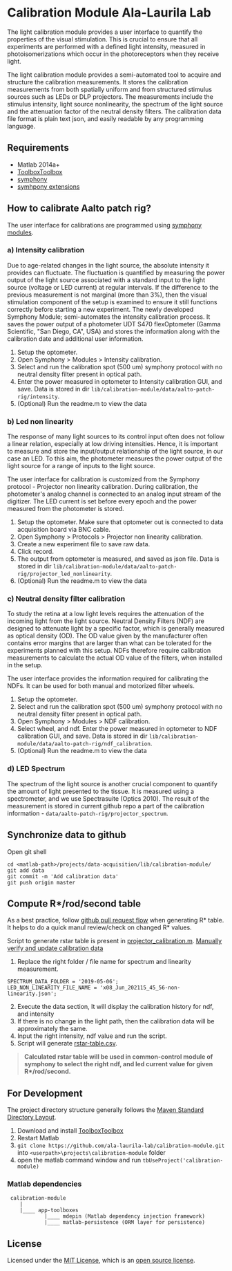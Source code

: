 # Calibration Module Ala-Laurila Lab

The light calibration module provides a user interface to quantify the properties of the visual stimulation. This is crucial to ensure that all experiments are performed with a defined light intensity, measured in photoisomerizations which occur in the photoreceptors when they receive light. 

The light calibration module provides a semi-automated tool to acquire and structure the calibration measurements. It stores the calibration measurements from both spatially uniform and from structured stimulus sources such as LEDs or DLP projectors. The measurements include the stimulus intensity, light source nonlinearity, the spectrum of the light source and the attenuation factor of the neutral density filters. The calibration data file format is plain text json, and easily readable by any programming language.

## Requirements

- Matlab 2014a+
- [ToolboxToolbox](https://github.com/ToolboxHub/ToolboxToolbox)
- [symphony](http://symphony-das.github.io/) 
- [symhpony extensions](https://github.com/ala-laurila-lab/data-acquisition)

## How to calibrate Aalto patch rig?

The user interface for calibrations are programmed using [symphony modules](https://github.com/ala-laurila-lab/data-acquisition/tree/master/src/main/matlab/%2Bala_laurila_lab/%2Bmodules). 

### a) Intensity calibration

 Due to age-related changes in the light source, the absolute intensity it provides can fluctuate. The fluctuation is quantified by measuring the power output of the light source associated with a standard input to the light source (voltage or LED current) at regular intervals. If the difference to the previous measurement is not marginal (more than 3%), then the visual stimulation component of the setup is examined to ensure it still functions correctly before starting a new experiment. The newly developed Symphony Module; semi-automates the intensity calibration process. It saves the power output of a photometer UDT S470 flexOptometer (Gamma Scientific, "San Diego, CA", USA) and stores the information along with the calibration date and additional user information.

1. Setup the optometer. 
2. Open Symphony > Modules > Intensity calibration. 
3. Select and run the calibration spot (500 um) symphony protocol with no neutral density filter present in optical path.
4. Enter the power measured in optometer to Intensity calibration GUI, and save. Data is stored in dir `lib/calibration-module/data/aalto-patch-rig/intensity`. 
5. (Optional) Run the readme.m to view the data

### b) Led non linearity 
The response of many light sources to its control input often does not follow a linear relation, especially at low driving intensities. Hence, it is important to measure and store the input/output relationship of the light source, in our case an LED. To this aim, the photometer measures the power output of the light source for a range of inputs to the light source.

The user interface for calibration is customized from the Symphony protocol - Projector non linearity calibration. During calibration, the photometer's analog channel is connected to an analog input stream of the digitizer. The LED current is set before every epoch and the power measured from the photometer is stored.

1. Setup the optometer. Make sure that optometer out is connected to data acquisition board via BNC cable. 
2. Open Symphony > Protocols > Projector non linearity calibration. 
3. Create a new experiment file to save raw data. 
4. Click record.
4. The output from optometer is measured, and saved as json file. Data is stored in dir `lib/calibration-module/data/aalto-patch-rig/projector_led_nonlinearity`. 
5. (Optional) Run the readme.m to view the data

### c) Neutral density filter calibration

To study the retina at a low light levels requires the attenuation of the incoming light from the light source. Neutral Density Filters (NDF) are designed to attenuate light by a specific factor, which is generally measured as optical density (OD). The OD value given by the manufacturer often contains error margins that are larger than what can be tolerated for the experiments planned with this setup. NDFs therefore require calibration measurements to calculate the actual OD value of the filters, when installed in the setup.

The user interface provides the information required for calibrating the NDFs. It can be used for both manual and motorized filter wheels.

1. Setup the optometer. 
2. Select and run the calibration spot (500 um) symphony protocol with no neutral density filter present in optical path.
3. Open Symphony > Modules > NDF calibration. 
4. Select wheel, and ndf. Enter the power measured in optometer to NDF calibration GUI, and save. Data is stored in dir `lib/calibration-module/data/aalto-patch-rig/ndf_calibration`. 
6. (Optional) Run the readme.m to view the data

### d) LED Spectrum

The spectrum of the light source is another crucial component to quantify the amount of light presented to the tissue. It is measured using a spectrometer, and we use Spectrasuite (Optics 2010). The result of the measurement is stored in current github repo a part of the calibration information - `data/aalto-patch-rig/projector_spectrum`.  

## Synchronize data to github

Open git shell 

```
cd <matlab-path>/projects/data-acquisition/lib/calibration-module/
git add data
git commit -m 'Add calibration data'
git push origin master
```


## Compute R*/rod/second table

As a best practice, follow [github pull request flow](https://guides.github.com/introduction/flow/) when generating R* table. It helps to do a quick manul review/check on changed R* values.

Script to generate rstar table is present in [projector_calibration.m](https://github.com/ala-laurila-lab/calibration-module/blob/master/projector_calibration.m). 
[Manually verify and update calibration data](https://github.com/ala-laurila-lab/calibration-module/blob/master/projector_calibration.m#L6)
1. Replace the right folder / file name for spectrum and linearity measurement.
```
SPECTRUM_DATA_FOLDER = '2019-05-06';
LED_NON_LINEARITY_FILE_NAME = 'x08_Jun_202115_45_56-non-linearity.json';
```
2. Execute the data section, It will display the calibration history for ndf, and intensity
3. If there is no change in the light path, then the calibration data will be approximately the same.
4. Input the right intensity, ndf value and run the script.
5. Script will generate [rstar-table.csv](https://github.com/ala-laurila-lab/calibration-module/blob/master/data/aalto-patch-rig/rstar-table.csv). 

> <b> Calculated rstar table will be used in common-control module of symphony to select the right ndf, and led current value for given R*/rod/second.  </b>


## For Development

The project directory structure generally follows the [Maven Standard Directory Layout](https://maven.apache.org/guides/introduction/introduction-to-the-standard-directory-layout.html).

1. Download and install [ToolboxToolbox](https://github.com/ToolboxHub/ToolboxToolbox)
2. Restart Matlab
3. `git clone https://github.com/ala-laurila-lab/calibration-module.git` into `<userpath>\projects\calibration-module` folder 
4. open the matlab command window and run `tbUseProject('calibration-module)`

### Matlab dependencies
    
     calibration-module
        |
        |____ app-toolboxes
                |____ mdepin (Matlab dependency injection framework) 
                |____ matlab-persistence (ORM layer for persistence)      

## License

Licensed under the [MIT License](https://opensource.org/licenses/MIT), which is an [open source license](https://opensource.org/docs/osd).
